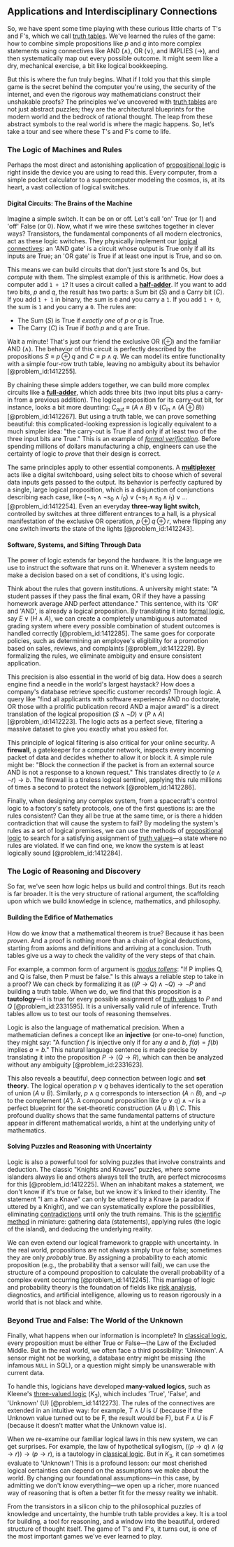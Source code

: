 ## Applications and Interdisciplinary Connections

So, we have spent some time playing with these curious little charts of T's and F's, which we call [truth tables](@article_id:145188). We've learned the rules of the game: how to combine simple propositions like $p$ and $q$ into more complex statements using connectives like AND ($\land$), OR ($\lor$), and IMPLIES ($\rightarrow$), and then systematically map out every possible outcome. It might seem like a dry, mechanical exercise, a bit like logical bookkeeping.

But this is where the fun truly begins. What if I told you that this simple game is the secret behind the computer you're using, the security of the internet, and even the rigorous way mathematicians construct their unshakable proofs? The principles we've uncovered with [truth tables](@article_id:145188) are not just abstract puzzles; they are the architectural blueprints for the modern world and the bedrock of rational thought. The leap from these abstract symbols to the real world is where the magic happens. So, let’s take a tour and see where these T's and F's come to life.

### The Logic of Machines and Rules

Perhaps the most direct and astonishing application of [propositional logic](@article_id:143041) is right inside the device you are using to read this. Every computer, from a simple pocket calculator to a supercomputer modeling the cosmos, is, at its heart, a vast collection of logical switches.

#### Digital Circuits: The Brains of the Machine

Imagine a simple switch. It can be on or off. Let's call 'on' True (or 1) and 'off' False (or 0). Now, what if we wire these switches together in clever ways? Transistors, the fundamental components of all modern electronics, act as these logic switches. They physically implement our [logical connectives](@article_id:145901): an 'AND gate' is a circuit whose output is True only if all its inputs are True; an 'OR gate' is True if at least one input is True, and so on.

This means we can build circuits that don't just store 1s and 0s, but *compute* with them. The simplest example of this is arithmetic. How does a computer add `1 + 1`? It uses a circuit called a **[half-adder](@article_id:175881)**. If you want to add two bits, $p$ and $q$, the result has two parts: a Sum bit ($S$) and a Carry bit ($C$). If you add `1 + 1` in binary, the sum is `0` and you carry a `1`. If you add `1 + 0`, the sum is `1` and you carry a `0`. The rules are:
- The Sum ($S$) is True if *exactly one* of $p$ or $q$ is True.
- The Carry ($C$) is True if *both* $p$ and $q$ are True.

Wait a minute! That's just our friend the exclusive OR ($\oplus$) and the familiar AND ($\land$). The behavior of this circuit is perfectly described by the propositions $S \equiv p \oplus q$ and $C \equiv p \land q$. We can model its entire functionality with a simple four-row truth table, leaving no ambiguity about its behavior [@problem_id:1412255].

By chaining these simple adders together, we can build more complex circuits like a **[full-adder](@article_id:178345)**, which adds three bits (two input bits plus a carry-in from a previous addition). The logical proposition for its carry-out bit, for instance, looks a bit more daunting: $C_{out} \equiv (A \land B) \lor (C_{in} \land (A \oplus B))$ [@problem_id:1412267]. But using a truth table, we can prove something beautiful: this complicated-looking expression is logically equivalent to a much simpler idea: "the carry-out is True if and only if at least two of the three input bits are True." This is an example of *[formal verification](@article_id:148686)*. Before spending millions of dollars manufacturing a chip, engineers can use the certainty of logic to *prove* that their design is correct.

The same principles apply to other essential components. A **[multiplexer](@article_id:165820)** acts like a digital switchboard, using select bits to choose which of several data inputs gets passed to the output. Its behavior is perfectly captured by a single, large logical proposition, which is a disjunction of conjunctions describing each case, like $(\neg s_1 \land \neg s_0 \land i_0) \lor (\neg s_1 \land s_0 \land i_1) \lor \dots$ [@problem_id:1412254]. Even an everyday **three-way light switch**, controlled by switches at three different entrances to a hall, is a physical manifestation of the exclusive OR operation, $p \oplus q \oplus r$, where flipping any one switch inverts the state of the lights [@problem_id:1412243].

#### Software, Systems, and Sifting Through Data

The power of logic extends far beyond the hardware. It is the language we use to instruct the software that runs on it. Whenever a system needs to make a decision based on a set of conditions, it's using logic.

Think about the rules that govern institutions. A university might state: "A student passes if they pass the final exam, OR if they have a passing homework average AND perfect attendance." This sentence, with its 'OR' and 'AND', is already a logical proposition. By translating it into [formal logic](@article_id:262584), say $E \lor (H \land A)$, we can create a completely unambiguous automated grading system where every possible combination of student outcomes is handled correctly [@problem_id:1412285]. The same goes for corporate policies, such as determining an employee's eligibility for a promotion based on sales, reviews, and complaints [@problem_id:1412229]. By formalizing the rules, we eliminate ambiguity and ensure consistent application.

This precision is also essential in the world of big data. How does a search engine find a needle in the world's largest haystack? How does a company's database retrieve specific customer records? Through logic. A query like "find all applicants with software experience AND no doctorate, OR those with a prolific publication record AND a major award" is a direct translation of the logical proposition $(S \land \neg D) \lor (P \land A)$ [@problem_id:1412223]. The logic acts as a perfect sieve, filtering a massive dataset to give you exactly what you asked for.

This principle of logical filtering is also critical for your online security. A **firewall**, a gatekeeper for a computer network, inspects every incoming packet of data and decides whether to allow it or block it. A simple rule might be: "Block the connection if the packet is from an external source AND is not a response to a known request." This translates directly to $(e \land \neg r) \rightarrow b$. The firewall is a tireless logical sentinel, applying this rule millions of times a second to protect the network [@problem_id:1412286].

Finally, when designing any complex system, from a spacecraft's control logic to a factory's safety protocols, one of the first questions is: are the rules consistent? Can they all be true at the same time, or is there a hidden contradiction that will cause the system to fail? By modeling the system's rules as a set of logical premises, we can use the methods of [propositional logic](@article_id:143041) to search for a satisfying assignment of [truth values](@article_id:636053)—a state where no rules are violated. If we can find one, we know the system is at least logically sound [@problem_id:1412284].

### The Logic of Reasoning and Discovery

So far, we've seen how logic helps us build and control things. But its reach is far broader. It is the very structure of rational argument, the scaffolding upon which we build knowledge in science, mathematics, and philosophy.

#### Building the Edifice of Mathematics

How do we *know* that a mathematical theorem is true? Because it has been *proven*. And a proof is nothing more than a chain of logical deductions, starting from axioms and definitions and arriving at a conclusion. Truth tables give us a way to check the validity of the very steps of that chain.

For example, a common form of argument is *[modus tollens](@article_id:265625)*: "If P implies Q, and Q is false, then P must be false." Is this always a reliable step to take in a proof? We can check by formalizing it as $((P \rightarrow Q) \land \neg Q) \rightarrow \neg P$ and building a truth table. When we do, we find that this proposition is a **tautology**—it is true for every possible assignment of [truth values](@article_id:636053) to $P$ and $Q$ [@problem_id:2331595]. It is a universally valid rule of inference. Truth tables allow us to test our tools of reasoning themselves.

Logic is also the language of mathematical precision. When a mathematician defines a concept like an **injective** (or one-to-one) function, they might say: "A function $f$ is injective only if for any $a$ and $b$, $f(a) = f(b)$ implies $a = b$." This natural language sentence is made precise by translating it into the proposition $P \rightarrow (Q \rightarrow R)$, which can then be analyzed without any ambiguity [@problem_id:2331623].

This also reveals a beautiful, deep connection between logic and **set theory**. The logical operation $p \lor q$ behaves identically to the set operation of union ($A \cup B$). Similarly, $p \land q$ corresponds to intersection ($A \cap B$), and $\neg p$ to the complement ($A'$). A compound proposition like $(p \lor q) \land \neg r$ is a perfect blueprint for the set-theoretic construction $(A \cup B) \setminus C$. This profound duality shows that the same fundamental patterns of structure appear in different mathematical worlds, a hint at the underlying unity of mathematics.

#### Solving Puzzles and Reasoning with Uncertainty

Logic is also a powerful tool for solving puzzles that involve constraints and deduction. The classic "Knights and Knaves" puzzles, where some islanders always lie and others always tell the truth, are perfect microcosms for this [@problem_id:1412225]. When an inhabitant makes a statement, we don't know if it's true or false, but we know it's linked to their identity. The statement "I am a Knave" can only be uttered by a Knave (a paradox if uttered by a Knight), and we can systematically explore the possibilities, eliminating [contradictions](@article_id:261659) until only the truth remains. This is the [scientific method](@article_id:142737) in miniature: gathering data (statements), applying rules (the logic of the island), and deducing the underlying reality.

We can even extend our logical framework to grapple with uncertainty. In the real world, propositions are not always simply true or false; sometimes they are only *probably* true. By assigning a probability to each atomic proposition (e.g., the probability that a sensor will fail), we can use the structure of a compound proposition to calculate the overall probability of a complex event occurring [@problem_id:1412245]. This marriage of logic and probability theory is the foundation of fields like [risk analysis](@article_id:140130), diagnostics, and artificial intelligence, allowing us to reason rigorously in a world that is not black and white.

### Beyond True and False: The World of the Unknown

Finally, what happens when our information is incomplete? In [classical logic](@article_id:264417), every proposition must be either True or False—the Law of the Excluded Middle. But in the real world, we often face a third possibility: 'Unknown'. A sensor might not be working, a database entry might be missing (the infamous `NULL` in SQL), or a question might simply be unanswerable with current data.

To handle this, logicians have developed **many-valued logics**, such as Kleene's [three-valued logic](@article_id:153045) ($K_3$), which includes 'True', 'False', and 'Unknown' (U) [@problem_id:1412273]. The rules of the connectives are extended in an intuitive way: for example, $T \land U$ is $U$ (because if the Unknown value turned out to be F, the result would be F), but $F \land U$ is $F$ (because it doesn't matter what the Unknown value is).

When we re-examine our familiar logical laws in this new system, we can get surprises. For example, the law of hypothetical syllogism, $((p \rightarrow q) \land (q \rightarrow r)) \rightarrow (p \rightarrow r)$, is a tautology in [classical logic](@article_id:264417). But in $K_3$, it can sometimes evaluate to 'Unknown'! This is a profound lesson: our most cherished logical certainties can depend on the assumptions we make about the world. By changing our foundational assumptions—in this case, by admitting we don't know everything—we open up a richer, more nuanced way of reasoning that is often a better fit for the messy reality we inhabit.

From the transistors in a silicon chip to the philosophical puzzles of knowledge and uncertainty, the humble truth table provides a key. It is a tool for building, a tool for reasoning, and a window into the beautiful, ordered structure of thought itself. The game of T's and F's, it turns out, is one of the most important games we've ever learned to play.
